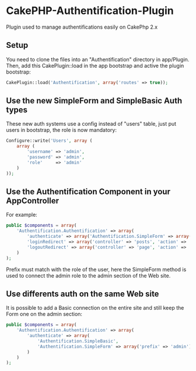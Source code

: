 CakePHP-Authentification-Plugin
==========================

Plugin used to manage authentifications easily on CakePhp 2.x

Setup
-----

You need to clone the files into an "Authentification" directory in app/Plugin.
Then, add this CakePlugin::load in the app bootstrap and active the plugin bootstrap:
```php
CakePlugin::load('Authentification', array('routes' => true));
```

Use the new SimpleForm and SimpleBasic Auth types
---------------------------------------------

These new auth systems use a config instead of "users" table, just put users in bootstrap, the role is now mandatory:
```php
Configure::write('Users', array (
    array (
        'username' => 'admin',
        'password' => 'admin',
        'role'     => 'admin'
    )
));
```

Use the Authentification Component in your AppController
--------------------------------------------------------

For example:
```php
public $components = array(
    'Authentification.Authentification' => array(
        'authenticate' => array('Authentification.SimpleForm' => array('prefix' => 'admin')),
        'loginRedirect' => array('controller' => 'posts', 'action' => 'index'),
        'logoutRedirect' => array('controller' => 'page', 'action' => 'index')
    )
);
```

Prefix must match with the role of the user, here the SimpleForm method
is used to connect the admin role to the admin section of the Web site.

Use differents auth on the same Web site
----------------------------------------

It is possible to add a Basic connection on the entire site and still keep the Form one on the admin section:
```php
public $components = array(
    'Authentification.Authentification' => array(
        'authenticate' => array(
            'Authentification.SimpleBasic',
            'Authentification.SimpleForm' => array('prefix' => 'admin')
        )
    )
);
```
